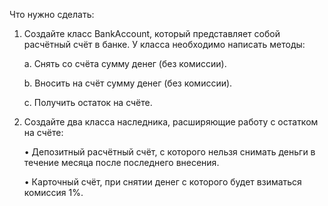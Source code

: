 Что нужно сделать:
1. Создайте класс BankAccount, который представляет собой расчётный счёт в банке. У класса необходимо написать методы:
   
    a. Снять со счёта сумму денег (без комиссии).
   
    b. Вносить на счёт сумму денег (без комиссии).
   
    c. Получить остаток на счёте.

2. Создайте два класса наследника, расширяющие работу с остатком на счёте:
   
   •	Депозитный расчётный счёт, с которого нельзя снимать деньги в течение месяца после последнего внесения.
   
   •	Карточный счёт, при снятии денег с которого будет взиматься комиссия 1%.
